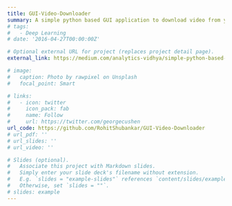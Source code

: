 ```yaml
---
title: GUI-Video-Downloader
summary: A simple python based GUI application to download video from youtube.
# tags:
#   - Deep Learning
# date: '2016-04-27T00:00:00Z'

# Optional external URL for project (replaces project detail page).
external_link: https://medium.com/analytics-vidhya/simple-python-based-gui-application-to-download-youtube-videos-d11acd848955

# image:
#   caption: Photo by rawpixel on Unsplash
#   focal_point: Smart

# links:
#   - icon: twitter
#     icon_pack: fab
#     name: Follow
#     url: https://twitter.com/georgecushen
url_code: https://github.com/RohitShubankar/GUI-Video-Downloader
# url_pdf: ''
# url_slides: ''
# url_video: ''

# Slides (optional).
#   Associate this project with Markdown slides.
#   Simply enter your slide deck's filename without extension.
#   E.g. `slides = "example-slides"` references `content/slides/example-slides.md`.
#   Otherwise, set `slides = ""`.
# slides: example
---
```

